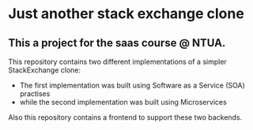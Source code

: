 # Just another stack exchange clone
## This a project for the saas course @ NTUA.

This repository contains two different implementations of a simpler StackExchange clone:

- The first implementation was built using Software as a Service (SOA) practises
- while the second implementation was built using Microservices

Also this repository contains a frontend to support these two backends.
